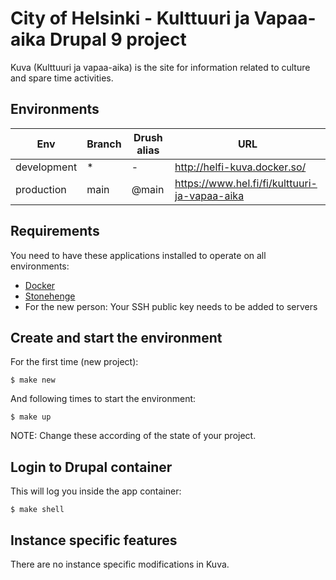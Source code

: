 # City of Helsinki - Kulttuuri ja Vapaa-aika Drupal 9 project

Kuva (Kulttuuri ja vapaa-aika) is the site for information related to culture and spare time activities.

## Environments

Env | Branch | Drush alias | URL
--- | ------ | ----------- | ---
development | * | - | http://helfi-kuva.docker.so/
production | main | @main | https://www.hel.fi/fi/kulttuuri-ja-vapaa-aika

## Requirements

You need to have these applications installed to operate on all environments:

- [Docker](https://github.com/druidfi/guidelines/blob/master/docs/docker.md)
- [Stonehenge](https://github.com/druidfi/stonehenge)
- For the new person: Your SSH public key needs to be added to servers

## Create and start the environment

For the first time (new project):

``
$ make new
``

And following times to start the environment:

``
$ make up
``

NOTE: Change these according of the state of your project.

## Login to Drupal container

This will log you inside the app container:

```
$ make shell
```

## Instance specific features

There are no instance specific modifications in Kuva.
